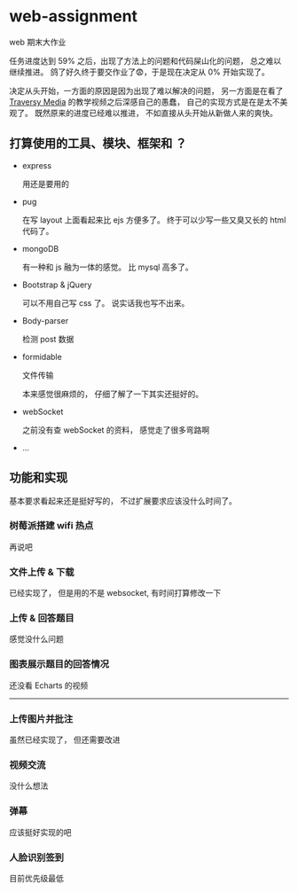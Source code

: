 # web-assignment
web 期末大作业

任务进度达到 59% 之后，出现了方法上的问题和代码屎山化的问题， 总之难以继续推进。 鸽了好久终于要交作业了😨，于是现在决定从 0% 开始实现了。

决定从头开始，一方面的原因是因为出现了难以解决的问题， 另一方面是在看了 [Traversy Media](https://www.youtube.com/watch?v=CrAU8xTHy4M&list=PLillGF-RfqbYRpji8t4SxUkMxfowG4Kqp&index=9) 的教学视频之后深感自己的愚蠢， 自己的实现方式是在是太不美观了。 既然原来的进度已经难以推进， 不如直接从头开始从新做人来的爽快。

## 打算使用的工具、模块、框架和 ？

+   express

    用还是要用的

+   pug
    
    在写 layout 上面看起来比 ejs 方便多了。 终于可以少写一些又臭又长的 html 代码了。

+   mongoDB

    有一种和 js 融为一体的感觉。 比 mysql 高多了。

+   Bootstrap & jQuery

    可以不用自己写 css 了。 说实话我也写不出来。

+   Body-parser

    检测 post 数据

+   formidable

    文件传输

    本来感觉很麻烦的， 仔细了解了一下其实还挺好的。

+   webSocket

    之前没有查 webSocket 的资料， 感觉走了很多弯路啊

+   ...

## 功能和实现

基本要求看起来还是挺好写的， 不过扩展要求应该没什么时间了。

### 树莓派搭建 wifi 热点

再说吧

### 文件上传 & 下载

已经实现了， 但是用的不是 websocket, 有时间打算修改一下

### 上传 & 回答题目

感觉没什么问题

### 图表展示题目的回答情况

还没看 Echarts 的视频

---

### 上传图片并批注

虽然已经实现了， 但还需要改进

### 视频交流

没什么想法

### 弹幕

应该挺好实现的吧

### 人脸识别签到

目前优先级最低

